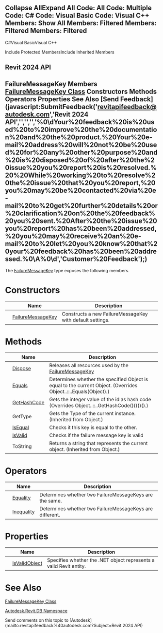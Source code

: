 ﻿

Collapse AllExpand All Code: All Code: Multiple Code: C# Code: Visual Basic Code: Visual C++  Members: Show All Members: Filtered Members: Filtered Members: Filtered   
---  
  
C#Visual BasicVisual C++

Include Protected MembersInclude Inherited Members

Revit 2024 API  
---  
FailureMessageKey Members  
[FailureMessageKey Class](f0fa1b40-5df3-ddaf-e38d-85bd438a89e3.md) Constructors Methods Operators Properties See Also [Send Feedback](javascript:SubmitFeedback\('revitapifeedback@autodesk.com','Revit 2024 API','','','','%0\\dYour%20feedback%20is%20used%20to%20improve%20the%20documentation%20and%20the%20product.%20Your%20e-mail%20address%20will%20not%20be%20used%20for%20any%20other%20purpose%20and%20is%20disposed%20of%20after%20the%20issue%20you%20report%20is%20resolved.%20%20While%20working%20to%20resolve%20the%20issue%20that%20you%20report,%20you%20may%20be%20contacted%20via%20e-mail%20to%20get%20further%20details%20or%20clarification%20on%20the%20feedback%20you%20sent.%20After%20the%20issue%20you%20report%20has%20been%20addressed,%20you%20may%20receive%20an%20e-mail%20to%20let%20you%20know%20that%20your%20feedback%20has%20been%20addressed.%0\\A%0\\d','Customer%20Feedback'\);)  
---  
  
The [FailureMessageKey](f0fa1b40-5df3-ddaf-e38d-85bd438a89e3.md) type exposes the following members.

# Constructors

|  | Name | Description |
| --- | --- | --- |
|  | [FailureMessageKey](4b15a6d5-4fe4-f250-a142-e5012888e168.md) | Constructs a new FailureMessageKey with default settings. |
  
# Methods

|  | Name | Description |
| --- | --- | --- |
|  | [Dispose](921feedc-74cd-77e5-7492-26c95b471b1d.md) | Releases all resources used by the [FailureMessageKey](f0fa1b40-5df3-ddaf-e38d-85bd438a89e3.md) |
|  | [Equals](d099aa78-971f-2302-d3fe-6cf34c3b3ccf.md) | Determines whether the specified Object is equal to the current Object.  (Overrides Object..::..Equals(Object).) |
|  | [GetHashCode](eb2ac3fc-2b19-0418-d54d-f71b7caf0bf5.md) | Gets the integer value of the id as hash code  (Overrides Object..::..GetHashCode()()()().) |
|  | GetType | Gets the Type of the current instance. (Inherited from Object.) |
|  | [IsEqual](c022ee7f-ac8a-c7d1-83b8-2cd1ff062c47.md) | Checks it this key is equal to the other. |
|  | [IsValid](e16c71d4-3bb6-b39b-8417-dd874e7592e5.md) | Checks if the failure message key is valid |
|  | ToString | Returns a string that represents the current object. (Inherited from Object.) |
  
# Operators

|  | Name | Description |
| --- | --- | --- |
|  | [Equality](e2563edc-eb05-9277-6683-72b8b2256764.md) | Determines whether two FailureMessageKeys are the same. |
|  | [Inequality](93eb4d33-62bc-3146-d4eb-ede56ff150a6.md) | Determines whether two FailureMessageKeys are different. |
  
# Properties

|  | Name | Description |
| --- | --- | --- |
|  | [IsValidObject](09f98c70-1005-329f-e7fa-14c8d51ff38f.md) | Specifies whether the .NET object represents a valid Revit entity. |
  
# See Also

[FailureMessageKey Class](f0fa1b40-5df3-ddaf-e38d-85bd438a89e3.md)

[Autodesk.Revit.DB Namespace](87546ba7-461b-c646-cbb1-2cb8f5bff8b2.md)

Send comments on this topic to [Autodesk](mailto:revitapifeedback%40autodesk.com?Subject=Revit 2024 API)
